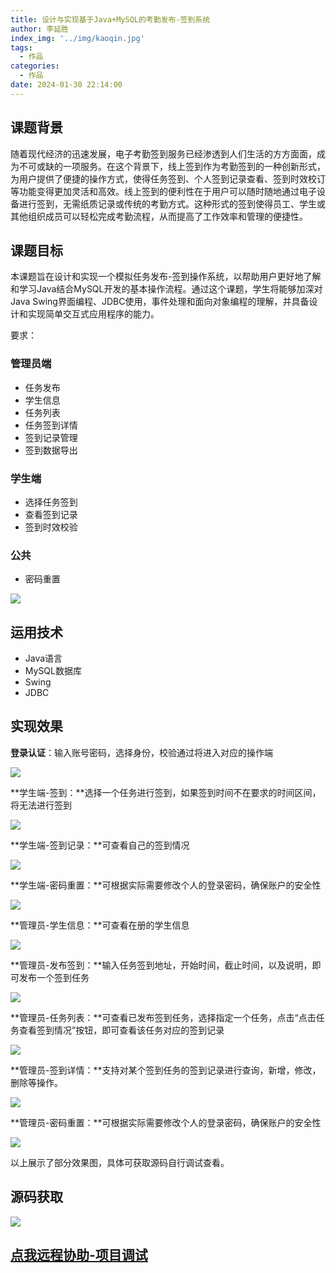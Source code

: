 ```yaml
---
title: 设计与实现基于Java+MySQL的考勤发布-签到系统
author: 李延胜
index_img: '../img/kaoqin.jpg'
tags:
  - 作品
categories:
  - 作品
date: 2024-01-30 22:14:00
---
```

## 课题背景

随着现代经济的迅速发展，电子考勤签到服务已经渗透到人们生活的方方面面，成为不可或缺的一项服务。在这个背景下，线上签到作为考勤签到的一种创新形式，为用户提供了便捷的操作方式，使得任务签到、个人签到记录查看、签到时效校订等功能变得更加灵活和高效。线上签到的便利性在于用户可以随时随地通过电子设备进行签到，无需纸质记录或传统的考勤方式。这种形式的签到使得员工、学生或其他组织成员可以轻松完成考勤流程，从而提高了工作效率和管理的便捷性。

## 课题目标

本课题旨在设计和实现一个模拟任务发布-签到操作系统，以帮助用户更好地了解和学习Java结合MySQL开发的基本操作流程。通过这个课题，学生将能够加深对Java Swing界面编程、JDBC使用，事件处理和面向对象编程的理解，并具备设计和实现简单交互式应用程序的能力。

要求：

### 管理员端

- 任务发布
- 学生信息
- 任务列表
- 任务签到详情
- 签到记录管理
- 签到数据导出

### 学生端

- 选择任务签到
- 查看签到记录
- 签到时效校验

### 公共

- 密码重置

![](http://liyansheng.top/typora/ad.jpg)

## 运用技术

- Java语言
- MySQL数据库
- Swing
- JDBC

## 实现效果

**登录认证**：输入账号密码，选择身份，校验通过将进入对应的操作端

![](http://liyansheng.top/typora/image-20240127222845733.png)

**学生端-签到：**选择一个任务进行签到，如果签到时间不在要求的时间区间，将无法进行签到

![](http://liyansheng.top/typora/image-20240127222904437.png)

**学生端-签到记录：**可查看自己的签到情况

![](http://liyansheng.top/typora/image-20240127222914135.png)

**学生端-密码重置：**可根据实际需要修改个人的登录密码，确保账户的安全性

![](http://liyansheng.top/typora/image-20240127222919812.png)

**管理员-学生信息：**可查看在册的学生信息

![](http://liyansheng.top/typora/image-20240127222941630.png)

**管理员-发布签到：**输入任务签到地址，开始时间，截止时间，以及说明，即可发布一个签到任务

![](http://liyansheng.top/typora/image-20240127222948379.png)

**管理员-任务列表：**可查看已发布签到任务，选择指定一个任务，点击“点击任务查看签到情况”按钮，即可查看该任务对应的签到记录

![](http://liyansheng.top/typora/image-20240127222954770.png)

**管理员-签到详情：**支持对某个签到任务的签到记录进行查询，新增，修改，删除等操作。

![](http://liyansheng.top/typora/image-20240127223003750.png)

**管理员-密码重置：**可根据实际需要修改个人的登录密码，确保账户的安全性

![](http://liyansheng.top/typora/image-20240127230121008.png)

以上展示了部分效果图，具体可获取源码自行调试查看。

## 源码获取

![](http://liyansheng.top/typora/image-20240127230329955.png)



## [点我远程协助-项目调试](https://bbs.csdn.net/topics/615978314)